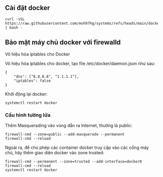 ## Cài đặt docker
```
curl -sSL https://raw.githubusercontent.com/mvh97hg/systems/refs/heads/main/docker/install.sh | bash -
```
## Bảo mật máy chủ docker với firewalld

Vô hiệu hóa iptables cho Docker

Vô hiệu hóa iptables cho docker, tạo file /etc/docker/daemon.json như sau:

```
{
    "dns": ["8.8.8.8", "1.1.1.1"],
    "iptables": false
}
```

Khởi động lại docker:
```
systemctl restart docker
```

### Cấu hình tường lửa
Thêm Masquerading vào vùng dẫn ra Internet, thường là public:

```
firewall-cmd --zone=public --add-masquerade --permanent
firewall-cmd --reload
```

Ngoài ra, để cho phép các container docker truy cập vào các cổng máy chủ, hãy thêm giao diện docker vào zone trusted:

```
firewall-cmd --permanent --zone=trusted --add-interface=docker0
firewall-cmd --reload
systemctl restart docker

```
